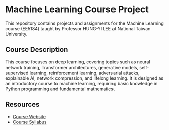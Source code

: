 
# Machine Learning Course Project

This repository contains projects and assignments for the Machine Learning course (EE5184) taught by Professor HUNG-YI LEE at National Taiwan University.

## Course Description

This course focuses on deep learning, covering topics such as neural network training, Transformer architectures, generative models, self-supervised learning, reinforcement learning, adversarial attacks, explainable AI, network compression, and lifelong learning. It is designed as an introductory course to machine learning, requiring basic knowledge in Python programming and fundamental mathematics.

## Resources

- [Course Website](https://speech.ee.ntu.edu.tw/~hylee/ml/2023-spring.php)
- [Course Syllabus](https://nol.ntu.edu.tw/nol/coursesearch/print_table.php?course_id=921%20U2620&class=&dpt_code=9460&ser_no=72463&semester=111-2&lang=CH)
